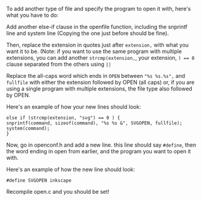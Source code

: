 To add another type of file and specify the program to open it with, here's what you have to do:

Add another else-if clause in the openfile function, including the snprintf line and system line (Copying the one just before should be fine). 

Then, replace the extension in quotes just after `extension,` with what you want it to be. (Note: if you want to use the same program with multiple extensions, you can add another `strcmp(extension,`, your extension, `) == 0` clause separated from the others using `||`

Replace the all-caps word which ends in `OPEN` between `"%s %s.%s",` and `fullfile` with either the extension followed by OPEN (all caps) or, if you are using a single program with multiple extensions, the file type also followed by OPEN. 

Here's an example of how your new lines should look:
```
else if (strcmp(extension, "svg") == 0 ) {
snprintf(command, sizeof(command), "%s %s &", SVGOPEN, fullfile);
system(command);	
}
```
Now, go in openconf.h and add a new line. this line should say `#define`, then the word ending in open from earlier, and the program you want to open it with.

Here's an example of how the new line should look:
```
#define SVGOPEN inkscape
```
Recompile open.c and you should be set!
